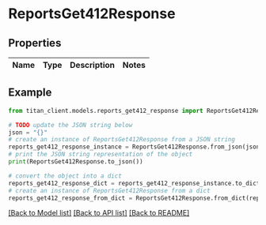 # ReportsGet412Response


## Properties

Name | Type | Description | Notes
------------ | ------------- | ------------- | -------------

## Example

```python
from titan_client.models.reports_get412_response import ReportsGet412Response

# TODO update the JSON string below
json = "{}"
# create an instance of ReportsGet412Response from a JSON string
reports_get412_response_instance = ReportsGet412Response.from_json(json)
# print the JSON string representation of the object
print(ReportsGet412Response.to_json())

# convert the object into a dict
reports_get412_response_dict = reports_get412_response_instance.to_dict()
# create an instance of ReportsGet412Response from a dict
reports_get412_response_from_dict = ReportsGet412Response.from_dict(reports_get412_response_dict)
```
[[Back to Model list]](../README.md#documentation-for-models) [[Back to API list]](../README.md#documentation-for-api-endpoints) [[Back to README]](../README.md)


